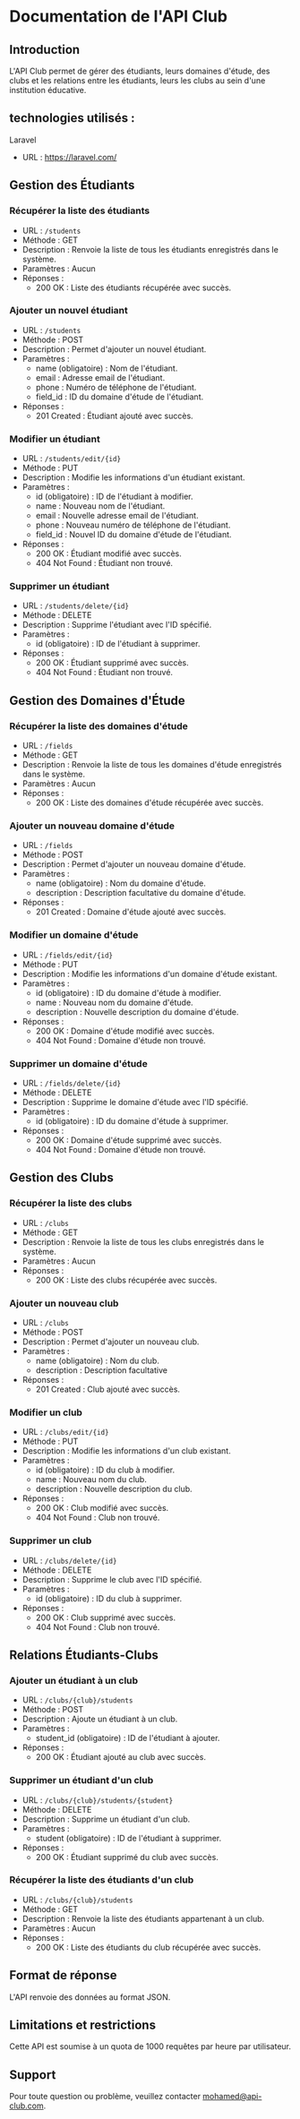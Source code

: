 # Documentation de l'API Club

## Introduction
L'API Club permet de gérer des étudiants, leurs domaines d'étude, des clubs et les relations entre les étudiants, leurs  les clubs au sein d'une institution éducative.

## technologies utilisés : 
  Laravel 
  - URL : https://laravel.com/
## Gestion des Étudiants

### Récupérer la liste des étudiants
- URL : `/students`
- Méthode : GET
- Description : Renvoie la liste de tous les étudiants enregistrés dans le système.
- Paramètres : Aucun
- Réponses :
  - 200 OK : Liste des étudiants récupérée avec succès.

### Ajouter un nouvel étudiant
- URL : `/students`
- Méthode : POST
- Description : Permet d'ajouter un nouvel étudiant.
- Paramètres :
  - name (obligatoire) : Nom de l'étudiant.
  - email : Adresse email de l'étudiant.
  - phone : Numéro de téléphone de l'étudiant.
  - field_id : ID du domaine d'étude de l'étudiant.
- Réponses :
  - 201 Created : Étudiant ajouté avec succès.

### Modifier un étudiant
- URL : `/students/edit/{id}`
- Méthode : PUT
- Description : Modifie les informations d'un étudiant existant.
- Paramètres :
  - id (obligatoire) : ID de l'étudiant à modifier.
  - name : Nouveau nom de l'étudiant.
  - email : Nouvelle adresse email de l'étudiant.
  - phone : Nouveau numéro de téléphone de l'étudiant.
  - field_id : Nouvel ID du domaine d'étude de l'étudiant.
- Réponses :
  - 200 OK : Étudiant modifié avec succès.
  - 404 Not Found : Étudiant non trouvé.

### Supprimer un étudiant
- URL : `/students/delete/{id}`
- Méthode : DELETE
- Description : Supprime l'étudiant avec l'ID spécifié.
- Paramètres :
  - id (obligatoire) : ID de l'étudiant à supprimer.
- Réponses :
  - 200 OK : Étudiant supprimé avec succès.
  - 404 Not Found : Étudiant non trouvé.

## Gestion des Domaines d'Étude

### Récupérer la liste des domaines d'étude
- URL : `/fields`
- Méthode : GET
- Description : Renvoie la liste de tous les domaines d'étude enregistrés dans le système.
- Paramètres : Aucun
- Réponses :
  - 200 OK : Liste des domaines d'étude récupérée avec succès.

### Ajouter un nouveau domaine d'étude
- URL : `/fields`
- Méthode : POST
- Description : Permet d'ajouter un nouveau domaine d'étude.
- Paramètres :
  - name (obligatoire) : Nom du domaine d'étude.
  - description : Description facultative du domaine d'étude.
- Réponses :
  - 201 Created : Domaine d'étude ajouté avec succès.

### Modifier un domaine d'étude
- URL : `/fields/edit/{id}`
- Méthode : PUT
- Description : Modifie les informations d'un domaine d'étude existant.
- Paramètres :
  - id (obligatoire) : ID du domaine d'étude à modifier.
  - name : Nouveau nom du domaine d'étude.
  - description : Nouvelle description du domaine d'étude.
- Réponses :
  - 200 OK : Domaine d'étude modifié avec succès.
  - 404 Not Found : Domaine d'étude non trouvé.

### Supprimer un domaine d'étude
- URL : `/fields/delete/{id}`
- Méthode : DELETE
- Description : Supprime le domaine d'étude avec l'ID spécifié.
- Paramètres :
  - id (obligatoire) : ID du domaine d'étude à supprimer.
- Réponses :
  - 200 OK : Domaine d'étude supprimé avec succès.
  - 404 Not Found : Domaine d'étude non trouvé.

## Gestion des Clubs

### Récupérer la liste des clubs
- URL : `/clubs`
- Méthode : GET
- Description : Renvoie la liste de tous les clubs enregistrés dans le système.
- Paramètres : Aucun
- Réponses :
  - 200 OK : Liste des clubs récupérée avec succès.

### Ajouter un nouveau club
- URL : `/clubs`
- Méthode : POST
- Description : Permet d'ajouter un nouveau club.
- Paramètres :
  - name (obligatoire) : Nom du club.
  - description : Description facultative
- Réponses :
  - 201 Created : Club ajouté avec succès.

### Modifier un club
- URL : `/clubs/edit/{id}`
- Méthode : PUT
- Description : Modifie les informations d'un club existant.
- Paramètres :
  - id (obligatoire) : ID du club à modifier.
  - name : Nouveau nom du club.
  - description : Nouvelle description du club.
- Réponses :
  - 200 OK : Club modifié avec succès.
  - 404 Not Found : Club non trouvé.

### Supprimer un club
- URL : `/clubs/delete/{id}`
- Méthode : DELETE
- Description : Supprime le club avec l'ID spécifié.
- Paramètres :
  - id (obligatoire) : ID du club à supprimer.
- Réponses :
  - 200 OK : Club supprimé avec succès.
  - 404 Not Found : Club non trouvé.

## Relations Étudiants-Clubs

### Ajouter un étudiant à un club
- URL : `/clubs/{club}/students`
- Méthode : POST
- Description : Ajoute un étudiant à un club.
- Paramètres :
  - student_id (obligatoire) : ID de l'étudiant à ajouter.
- Réponses :
  - 200 OK : Étudiant ajouté au club avec succès.

### Supprimer un étudiant d'un club
- URL : `/clubs/{club}/students/{student}`
- Méthode : DELETE
- Description : Supprime un étudiant d'un club.
- Paramètres :
  - student (obligatoire) : ID de l'étudiant à supprimer.
- Réponses :
  - 200 OK : Étudiant supprimé du club avec succès.

### Récupérer la liste des étudiants d'un club
- URL : `/clubs/{club}/students`
- Méthode : GET
- Description : Renvoie la liste des étudiants appartenant à un club.
- Paramètres : Aucun
- Réponses :
  - 200 OK : Liste des étudiants du club récupérée avec succès.

## Format de réponse
L'API renvoie des données au format JSON.

## Limitations et restrictions
Cette API est soumise à un quota de 1000 requêtes par heure par utilisateur.

## Support
Pour toute question ou problème, veuillez contacter mohamed@api-club.com.
